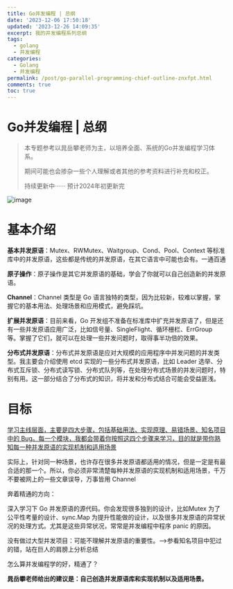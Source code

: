 ```yaml
---
title: Go并发编程 | 总纲
date: '2023-12-06 17:50:18'
updated: '2023-12-26 14:09:35'
excerpt: 我的并发编程系列总纲
tags:
  - golang
  - 并发编程
categories:
  - Golang
  - 并发编程
permalink: /post/go-parallel-programming-chief-outline-znxfpt.html
comments: true
toc: true
---
```


# Go并发编程 | 总纲

> 本专题参考以晁岳攀老师为主，以培养全面、系统的Go并发编程学习体系。
>
> 期间可能也会掺杂一些个人理解或者其他的参考资料进行补充和校正。
>
> 持续更新中······ 预计2024年初更新完

​![image](https://cdn.jsdelivr.net/gh/luommy/myblogimg@img/myblog/202312071403985.png)​

# 基本介绍

<span style="font-weight: bold;" data-type="strong">基本并发原语</span>：Mutex、RWMutex、Waitgroup、Cond、Pool、Context 等标准库中的并发原语，这些都是传统的并发原语，在其它语言中可能也会有。一通百通

<span style="font-weight: bold;" data-type="strong">原子操作</span>：原子操作是其它并发原语的基础，学会了你就可以自己创造新的并发原语。

<span style="font-weight: bold;" data-type="strong">Channel</span>：Channel 类型是 Go 语言独特的类型，因为比较新，较难以掌握，掌握它的基本用法、处理场景和应用模式，避免踩坑。

<span style="font-weight: bold;" data-type="strong">扩展并发原语</span>：目前来看，Go 开发组不准备在标准库中扩充并发原语了，但是还有一些并发原语应用广泛，比如信号量、SingleFlight、循环栅栏、ErrGroup 等。掌握了它们，就可以在处理一些并发问题时，取得事半功倍的效果。

<span style="font-weight: bold;" data-type="strong">分布式并发原语</span>：分布式并发原语是应对大规模的应用程序中并发问题的并发类型。我主要会介绍使用 etcd 实现的一些分布式并发原语，比如 Leader 选举、分布式互斥锁、分布式读写锁、分布式队列等，在处理分布式场景的并发问题时，特别有用。这一部分结合了分布式的知识，将并发和分布式结合可能会受益匪浅。

# 目标

<u>学习主线层面，主要是四大步骤，包括</u>​<u>基础用法、实现原理、易错场景、知名项目中的 Bug</u><u>。每一个模块，我都会带着你按照这四个步骤来学习，目的就是带你熟知每一种并发原语的实现机制和适用场景</u>

实际上，针对同一种场景，也许存在很多并发原语都适用的情况，但是一定是有最合适的那一个。所以，你必须非常清楚每种并发原语的实现机制和适用场景，千万不要被网上的一些文章误导，万事皆用 Channel

奔着精通的方向：

深入学习下 Go 并发原语的源代码。你会发现很多独到的设计，比如Mutex 为了公平性考量的设计、sync.Map 为提升性能做的设计，以及很多并发原语的异常状况的处理方式。尤其是这些异常状况，常常是并发编程中程序 panic 的原因。

没有做过大型并发项目：可能不理解并发原语的重要性。——>参看知名项目中犯过的错，站在巨人的肩膀上分析总结

怎么算并发编程学的好，精通了？

<span style="font-weight: bold;" data-type="strong">晁岳攀老师给出的建议是：自己创造并发原语库和实现机制以及适用场景。</span> 

‍
